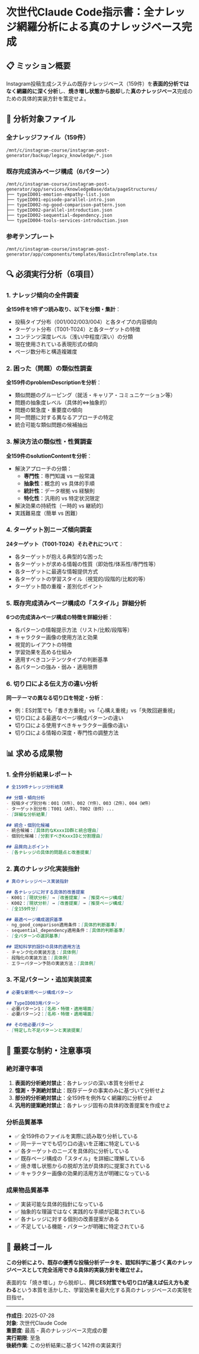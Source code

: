 # 次世代Claude Code指示書：全ナレッジ網羅分析による真のナレッジベース完成

## 📋 ミッション概要

Instagram投稿生成システムの既存ナレッジベース（159件）を**表面的分析ではなく網羅的に深く分析**し、**焼き増し状態から脱却**した**真のナレッジベース**完成のための具体的実装方針を策定せよ。

## 🎯 分析対象ファイル

### 全ナレッジファイル（159件）
```
/mnt/c/instagram-course/instagram-post-generator/backup/legacy_knowledge/*.json
```

### 既存完成済みページ構成（6パターン）
```
/mnt/c/instagram-course/instagram-post-generator/app/services/knowledgeBase/data/pageStructures/
├── typeID001-emotion-empathy-list.json
├── typeID001-episode-parallel-intro.json  
├── typeID002-ng-good-comparison-pattern.json
├── typeID002-parallel-introduction.json
├── typeID002-sequential-dependency.json
└── typeID004-tools-services-introduction.json
```

### 参考テンプレート
```
/mnt/c/instagram-course/instagram-post-generator/app/components/templates/BasicIntroTemplate.tsx
```

## 🔍 必須実行分析（6項目）

### 1. ナレッジ傾向の全件調査
**全159件を1件ずつ読み取り、以下を分類・集計**：
- 投稿タイプ分布（001/002/003/004）と各タイプの内容傾向
- ターゲット分布（T001-T024）と各ターゲットの特徴
- コンテンツ深度レベル（浅い/中程度/深い）の分類
- 現在使用されている表現形式の傾向
- ページ数分布と構造複雑度

### 2. 困った（問題）の類似性調査
**全159件のproblemDescriptionを分析**：
- 類似問題のグルーピング（就活・キャリア・コミュニケーション等）
- 問題の抽象度レベル（具体的⇔抽象的）
- 問題の緊急度・重要度の傾向
- 同一問題に対する異なるアプローチの特定
- 統合可能な類似問題の候補抽出

### 3. 解決方法の類似性・性質調査
**全159件のsolutionContentを分析**：
- 解決アプローチの分類：
  - **専門性**：専門知識 vs 一般常識
  - **抽象性**：概念的 vs 具体的手順
  - **統計性**：データ根拠 vs 経験則
  - **特化性**：汎用的 vs 特定状況限定
- 解決効果の持続性（一時的 vs 継続的）
- 実践難易度（簡単 vs 困難）

### 4. ターゲット別ニーズ傾向調査
**24ターゲット（T001-T024）それぞれについて**：
- 各ターゲットが抱える典型的な困った
- 各ターゲットが求める情報の性質（即効性/体系性/専門性等）
- 各ターゲットに最適な情報提供方式
- 各ターゲットの学習スタイル（視覚的/段階的/比較的等）
- ターゲット間の重複・差別化ポイント

### 5. 既存完成済みページ構成の「スタイル」詳細分析
**6つの完成済みページ構成の特徴を詳細分析**：
- 各パターンの情報提示方法（リスト/比較/段階等）
- キャラクター画像の使用方法と効果
- 視覚的レイアウトの特徴
- 学習効果を高める仕組み
- 適用すべきコンテンツタイプの判断基準
- 各パターンの強み・弱み・適用限界

### 6. 切り口による伝え方の違い分析
**同一テーマの異なる切り口を特定・分析**：
- 例：ES対策でも「書き方重視」vs「心構え重視」vs「失敗回避重視」
- 切り口による最適なページ構成パターンの違い
- 切り口による使用すべきキャラクター画像の違い
- 切り口による情報の深度・専門性の調整方法

## 📊 求める成果物

### 1. 全件分析結果レポート
```markdown
# 全159件ナレッジ分析結果

## 分類・傾向分析
- 投稿タイプ別分布：001（X件）、002（Y件）、003（Z件）、004（W件）
- ターゲット別分布：T001（A件）、T002（B件）...
- [詳細な分析結果]

## 統合・個別化候補
- 統合候補：[具体的なKxxxID群と統合理由]
- 個別化候補：[分割すべきKxxxIDと分割理由]

## 品質向上ポイント
- [各ナレッジの具体的問題点と改善提案]
```

### 2. 真のナレッジ化実装指針
```markdown
# 真のナレッジベース実装指針

## 各ナレッジに対する具体的改善提案
- K001：[現状分析] → [改善提案] → [推奨ページ構成]
- K002：[現状分析] → [改善提案] → [推奨ページ構成]
- [全159件分]

## 最適ページ構成選択基準
- ng_good_comparison適用条件：[具体的判断基準]
- sequential_dependency適用条件：[具体的判断基準]
- [全パターンの選択基準]

## 認知科学的設計の具体的適用方法
- チャンク化の実装方法：[具体例]
- 段階化の実装方法：[具体例]
- エラーパターン予防の実装方法：[具体例]
```

### 3. 不足パターン・追加実装提案
```markdown
# 必要な新規ページ構成パターン

## TypeID003用パターン
- 必要パターン1：[名称・特徴・適用場面]
- 必要パターン2：[名称・特徴・適用場面]

## その他必要パターン
- [特定した不足パターンと実装提案]
```

## 🚨 重要な制約・注意事項

### 絶対遵守事項
1. **表面的分析絶対禁止**：各ナレッジの深い本質を分析せよ
2. **憶測・予測絶対禁止**：既存データの事実のみに基づいて分析せよ
3. **部分的分析絶対禁止**：全159件を例外なく網羅的に分析せよ
4. **汎用的提案絶対禁止**：各ナレッジ固有の具体的改善提案を作成せよ

### 分析品質基準
- ✅ 全159件のファイルを実際に読み取り分析している
- ✅ 同一テーマでも切り口の違いを正確に特定している
- ✅ 各ターゲットのニーズを具体的に分析している
- ✅ 既存ページ構成の「スタイル」を詳細に理解している
- ✅ 焼き増し状態からの脱却方法が具体的に提案されている
- ✅ キャラクター画像の効果的活用方法が明確になっている

### 成果物品質基準
- ✅ 実装可能な具体的指針になっている
- ✅ 抽象的な理論ではなく実践的な手順が記載されている
- ✅ 各ナレッジに対する個別の改善提案がある
- ✅ 不足している機能・パターンが明確に特定されている

## 🎯 最終ゴール

**この分析により、既存の優秀な投稿分析データを、認知科学に基づく真のナレッジベースとして完全活用できる具体的実装方針を確立せよ。**

表面的な「焼き増し」から脱却し、**同じES対策でも切り口が違えば伝え方も変わる**という本質を活かした、学習効果を最大化する真のナレッジベースの実現を目指せ。

---

**作成日**: 2025-07-28  
**対象**: 次世代Claude Code  
**重要度**: 最高 - 真のナレッジベース完成の要  
**実行期限**: 至急  
**後続作業**: この分析結果に基づく142件の実装実行
